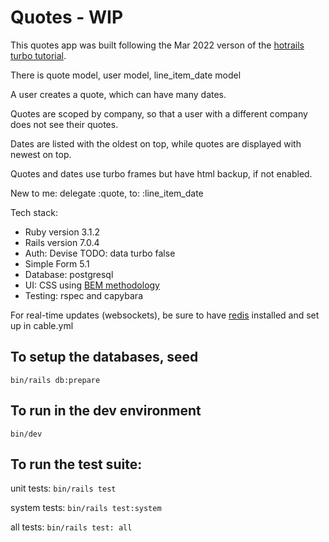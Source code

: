 # Quotes - WIP

This quotes app was built following the Mar 2022 verson of the [hotrails](https://twitter.com/alexandre_ruban) [turbo tutorial](https://www.hotrails.dev/turbo-rails). 

There is quote model, user model, line_item_date model

A user creates a quote, which can have many dates.

Quotes are scoped by company, so that a user with a different company does not see their quotes. 

Dates are listed with the oldest on top, while quotes are displayed with newest on top.

Quotes and dates use turbo frames but have html backup, if not enabled.

New to me: delegate :quote, to: :line_item_date

Tech stack:

* Ruby version 3.1.2
* Rails version 7.0.4
* Auth: Devise TODO: data turbo false
* Simple Form 5.1
* Database: postgresql 
* UI: CSS using [BEM methodology](https://en.bem.info/methodology/)
* Testing: rspec and capybara

For real-time updates (websockets), be sure to have [redis](https://redis.io/) installed and set up in cable.yml

## To setup the databases, seed
 `bin/rails db:prepare`

## To run in the dev environment
 `bin/dev`

## To run the test suite:
 unit tests: `bin/rails test`

 system tests: `bin/rails test:system`


all tests: `bin/rails test: all`
<!-- * Services (job queues, cache servers, search engines, etc.) -->

<!-- * Deployment instructions -->


